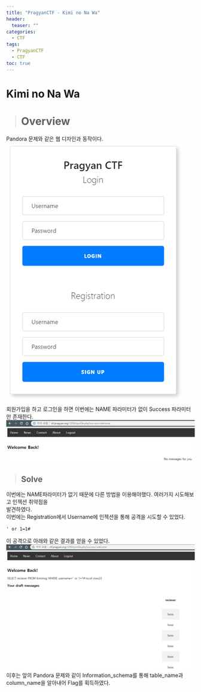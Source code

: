 ```yaml
---
title: "PragyanCTF - Kimi no Na Wa"
header:
  teaser: ""
categories:
  - CTF
tags:
  - PragyanCTF
  - CTF
toc: true
---
```

# Kimi no Na Wa  

> # Overview 

Pandora 문제와 같은 웹 디자인과 동작이다.  
![](../assets/img/Pasted%20image%2020240330202904.png)


회원가입을 하고 로그인을 하면 이번에는 NAME 파라미터가 없이 Success 파라미터만 존재한다.
![](../assets/img/Pasted%20image%2020240330202911.png)


> ## Solve

이번에는 NAME파라미터가 없기 때문에 다른 방법을 이용해야했다. 여러가지 시도해보고 인젝션 취약점을  
발견하였다.  
이번에는 Registration에서 Username에 인젝션을 통해 공격을 시도할 수 있었다.  
```
' or 1=1#
```
이 공격으로 아래와 같은 결과를 얻을 수 있었다. 
![](../assets/img/Pasted%20image%2020240330202918.png)
이후는 앞의 Pandora 문제와 같이 Information_schema를 통해 table_name과 column_name을 알아내어 Flag를 획득하였다.

